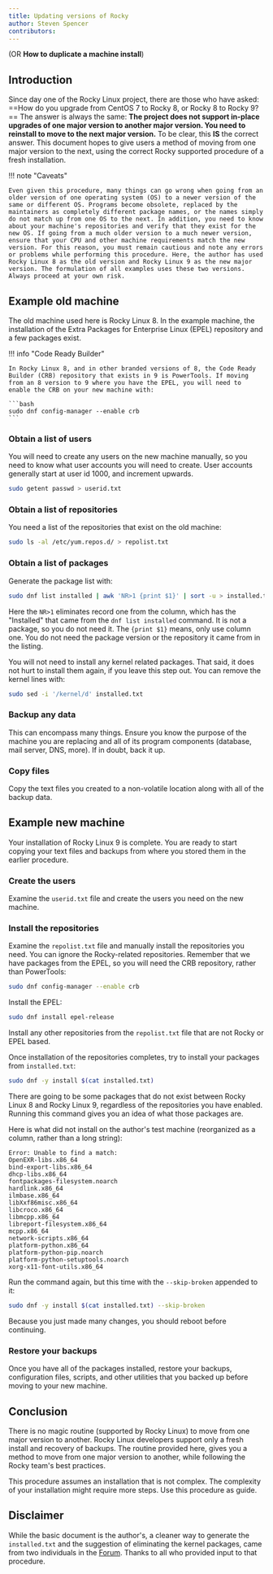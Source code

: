 ```yaml
---
title: Updating versions of Rocky
author: Steven Spencer
contributors:
---
```


(OR **How to duplicate a machine install**)

## Introduction

Since day one of the Rocky Linux project, there are those who have asked: ==How do you upgrade from CentOS 7 to Rocky 8, or Rocky 8 to Rocky 9?== The answer is always the same: **The project does not support in-place upgrades of one major version to another major version. You need to reinstall to move to the next major version.** To be clear, this **IS** the correct answer. This document hopes to give users a method of moving from one major version to the next, using the correct Rocky supported procedure of a fresh installation.

!!! note "Caveats"

    Even given this procedure, many things can go wrong when going from an older version of one operating system (OS) to a newer version of the same or different OS. Programs become obsolete, replaced by the maintainers as completely different package names, or the names simply do not match up from one OS to the next. In addition, you need to know about your machine's repositories and verify that they exist for the new OS. If going from a much older version to a much newer version, ensure that your CPU and other machine requirements match the new version. For this reason, you must remain cautious and note any errors or problems while performing this procedure. Here, the author has used Rocky Linux 8 as the old version and Rocky Linux 9 as the new major version. The formulation of all examples uses these two versions. Always proceed at your own risk.

## Example old machine

The old machine used here is Rocky Linux 8. In the example machine, the installation of the Extra Packages for Enterprise Linux (EPEL) repository and a few packages exist.

!!! info "Code Ready Builder"

    In Rocky Linux 8, and in other branded versions of 8, the Code Ready Builder (CRB) repository that exists in 9 is PowerTools. If moving from an 8 version to 9 where you have the EPEL, you will need to enable the CRB on your new machine with:

    ```bash
    sudo dnf config-manager --enable crb
    ```

### Obtain a list of users

You will need to create any users on the new machine manually, so you need to know what user accounts you will need to create. User accounts generally start at user id 1000, and increment upwards.

```bash
sudo getent passwd > userid.txt
```

### Obtain a list of repositories

You need a list of the repositories that exist on the old machine:

```bash
sudo ls -al /etc/yum.repos.d/ > repolist.txt
```

### Obtain a list of packages

Generate the package list with:

```bash
sudo dnf list installed | awk 'NR>1 {print $1}' | sort -u > installed.txt
```

Here the `NR>1` eliminates record one from the column, which has the "Installed" that came from the `dnf list installed` command. It is not a package, so you do not need it. The `{print $1}` means, only use column one. You do not need the package version or the repository it came from in the listing.

You will not need to install any kernel related packages. That said, it does not hurt to install them again, if you leave this step out. You can remove the kernel lines with:

```bash
sudo sed -i '/kernel/d' installed.txt
```

### Backup any data

This can encompass many things. Ensure you know the purpose of the machine you are replacing and all of its program components (database, mail server, DNS, more). If in doubt, back it up.

### Copy files

Copy the text files you created to a non-volatile location along with all of the backup data.

## Example new machine

Your installation of Rocky Linux 9 is complete. You are ready to start copying your text files and backups from where you stored them in the earlier procedure.

### Create the users

Examine the `userid.txt` file and create the users you need on the new machine.

### Install the repositories

Examine the `repolist.txt` file and manually install the repositories you need. You can ignore the Rocky-related repositories. Remember that we have packages from the EPEL, so you will need the CRB repository, rather than PowerTools:

```bash
sudo dnf config-manager --enable crb
```

Install the EPEL:

```bash
sudo dnf install epel-release
```

Install any other repositories from the `repolist.txt` file that are not Rocky or EPEL based.

Once installation of the repositories completes, try to install your packages from `installed.txt`:  

```bash
sudo dnf -y install $(cat installed.txt)
```

There are going to be some packages that do not exist between Rocky Linux 8 and Rocky Linux 9, regardless of the repositories you have enabled. Running this command gives you an idea of what those packages are.

Here is what did not install on the author's test machine (reorganized as a column, rather than a long string):

```text
Error: Unable to find a match: 
OpenEXR-libs.x86_64 
bind-export-libs.x86_64 
dhcp-libs.x86_64 
fontpackages-filesystem.noarch 
hardlink.x86_64 
ilmbase.x86_64 
libXxf86misc.x86_64 
libcroco.x86_64 
libmcpp.x86_64 
libreport-filesystem.x86_64 
mcpp.x86_64 
network-scripts.x86_64 
platform-python.x86_64 
platform-python-pip.noarch 
platform-python-setuptools.noarch 
xorg-x11-font-utils.x86_64
```

Run the command again, but this time with the `--skip-broken` appended to it:

```bash
sudo dnf -y install $(cat installed.txt) --skip-broken
```

Because you just made many changes, you should reboot before continuing.

### Restore your backups

Once you have all of the packages installed, restore your backups, configuration files, scripts, and other utilities that you backed up before moving to your new machine.

## Conclusion

There is no magic routine (supported by Rocky Linux) to move from one major version to another. Rocky Linux developers support only a fresh install and recovery of backups. The routine provided here, gives you a method to move from one major version to another, while following the Rocky team's best practices.

This procedure assumes an installation that is not complex. The complexity of your installation might require more steps. Use this procedure as guide.

## Disclaimer

While the basic document is the author's, a cleaner way to generate the `installed.txt` and the suggestion of eliminating the kernel packages, came from two individuals in the [Forum](https://forums.rockylinux.org/t/boot-too-small-rebuild/17415). Thanks to all who provided input to that procedure.
